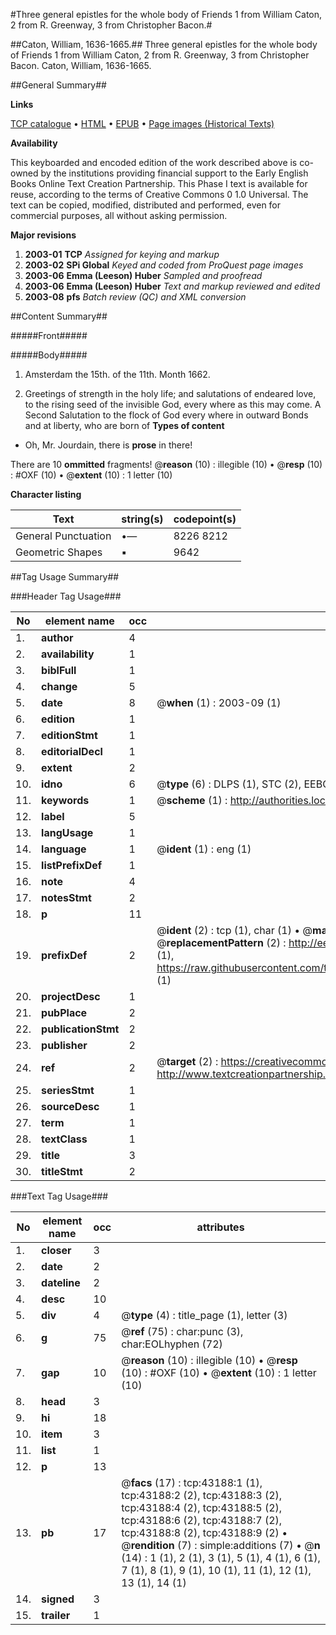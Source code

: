 #Three general epistles for the whole body of Friends 1 from William Caton, 2 from R. Greenway, 3 from Christopher Bacon.#

##Caton, William, 1636-1665.##
Three general epistles for the whole body of Friends 1 from William Caton, 2 from R. Greenway, 3 from Christopher Bacon.
Caton, William, 1636-1665.

##General Summary##

**Links**

[TCP catalogue](http://www.ota.ox.ac.uk/tcp/)  • 
[HTML](http://tei.it.ox.ac.uk/tcp/Texts-HTML/free/A42/A42022.html)  • 
[EPUB](http://tei.it.ox.ac.uk/tcp/Texts-EPUB/free/A42/A42022.epub) • 
[Page images (Historical Texts)](https://data.historicaltexts.jisc.ac.uk/view?pubId=eebo-09464011e&pageId=eebo-09464011e-43188-1)

**Availability**

This keyboarded and encoded edition of the
	       work described above is co-owned by the institutions
	       providing financial support to the Early English Books
	       Online Text Creation Partnership. This Phase I text is
	       available for reuse, according to the terms of Creative
	       Commons 0 1.0 Universal. The text can be copied,
	       modified, distributed and performed, even for
	       commercial purposes, all without asking permission.

**Major revisions**

1. __2003-01__ __TCP__ *Assigned for keying and markup*
1. __2003-02__ __SPi Global__ *Keyed and coded from ProQuest page images*
1. __2003-06__ __Emma (Leeson) Huber__ *Sampled and proofread*
1. __2003-06__ __Emma (Leeson) Huber__ *Text and markup reviewed and edited*
1. __2003-08__ __pfs__ *Batch review (QC) and XML conversion*

##Content Summary##

#####Front#####

#####Body#####

1. Amsterdam the 15th. of the 11th. Month 1662.

1. Greetings of strength in the holy life; and salutations of endeared love, to the rising seed of the invisible God, every where as this may come.
A Second Salutation to the flock of God every where in outward Bonds and at liberty, who are born of
**Types of content**

  * Oh, Mr. Jourdain, there is **prose** in there!

There are 10 **ommitted** fragments! 
 @__reason__ (10) : illegible (10)  •  @__resp__ (10) : #OXF (10)  •  @__extent__ (10) : 1 letter (10)

**Character listing**


|Text|string(s)|codepoint(s)|
|---|---|---|
|General Punctuation|•—|8226 8212|
|Geometric Shapes|▪|9642|

##Tag Usage Summary##

###Header Tag Usage###

|No|element name|occ|attributes|
|---|---|---|---|
|1.|__author__|4||
|2.|__availability__|1||
|3.|__biblFull__|1||
|4.|__change__|5||
|5.|__date__|8| @__when__ (1) : 2003-09 (1)|
|6.|__edition__|1||
|7.|__editionStmt__|1||
|8.|__editorialDecl__|1||
|9.|__extent__|2||
|10.|__idno__|6| @__type__ (6) : DLPS (1), STC (2), EEBO-CITATION (1), OCLC (1), VID (1)|
|11.|__keywords__|1| @__scheme__ (1) : http://authorities.loc.gov/ (1)|
|12.|__label__|5||
|13.|__langUsage__|1||
|14.|__language__|1| @__ident__ (1) : eng (1)|
|15.|__listPrefixDef__|1||
|16.|__note__|4||
|17.|__notesStmt__|2||
|18.|__p__|11||
|19.|__prefixDef__|2| @__ident__ (2) : tcp (1), char (1)  •  @__matchPattern__ (2) : ([0-9\-]+):([0-9IVX]+) (1), (.+) (1)  •  @__replacementPattern__ (2) : http://eebo.chadwyck.com/downloadtiff?vid=$1&page=$2 (1), https://raw.githubusercontent.com/textcreationpartnership/Texts/master/tcpchars.xml#$1 (1)|
|20.|__projectDesc__|1||
|21.|__pubPlace__|2||
|22.|__publicationStmt__|2||
|23.|__publisher__|2||
|24.|__ref__|2| @__target__ (2) : https://creativecommons.org/publicdomain/zero/1.0/ (1), http://www.textcreationpartnership.org/docs/. (1)|
|25.|__seriesStmt__|1||
|26.|__sourceDesc__|1||
|27.|__term__|1||
|28.|__textClass__|1||
|29.|__title__|3||
|30.|__titleStmt__|2||


###Text Tag Usage###

|No|element name|occ|attributes|
|---|---|---|---|
|1.|__closer__|3||
|2.|__date__|2||
|3.|__dateline__|2||
|4.|__desc__|10||
|5.|__div__|4| @__type__ (4) : title_page (1), letter (3)|
|6.|__g__|75| @__ref__ (75) : char:punc (3), char:EOLhyphen (72)|
|7.|__gap__|10| @__reason__ (10) : illegible (10)  •  @__resp__ (10) : #OXF (10)  •  @__extent__ (10) : 1 letter (10)|
|8.|__head__|3||
|9.|__hi__|18||
|10.|__item__|3||
|11.|__list__|1||
|12.|__p__|13||
|13.|__pb__|17| @__facs__ (17) : tcp:43188:1 (1), tcp:43188:2 (2), tcp:43188:3 (2), tcp:43188:4 (2), tcp:43188:5 (2), tcp:43188:6 (2), tcp:43188:7 (2), tcp:43188:8 (2), tcp:43188:9 (2)  •  @__rendition__ (7) : simple:additions (7)  •  @__n__ (14) : 1 (1), 2 (1), 3 (1), 5 (1), 4 (1), 6 (1), 7 (1), 8 (1), 9 (1), 10 (1), 11 (1), 12 (1), 13 (1), 14 (1)|
|14.|__signed__|3||
|15.|__trailer__|1||
